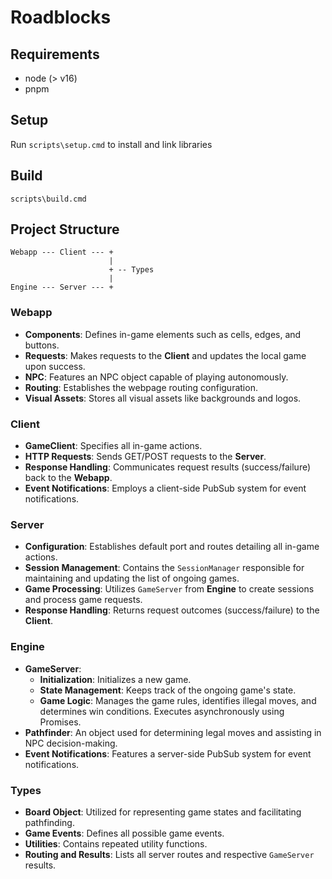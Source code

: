 # Roadblocks

## Requirements

- node (> v16)
- pnpm

## Setup

Run `scripts\setup.cmd` to install and link libraries

## Build

    scripts\build.cmd

## Project Structure

```
Webapp --- Client --- +
                      |
                      + -- Types
                      |
Engine --- Server --- +
```

### Webapp

- **Components**: Defines in-game elements such as cells, edges, and buttons.
- **Requests**: Makes requests to the **Client** and updates the local game upon success.
- **NPC**: Features an NPC object capable of playing autonomously.
- **Routing**: Establishes the webpage routing configuration.
- **Visual Assets**: Stores all visual assets like backgrounds and logos.

### Client

- **GameClient**: Specifies all in-game actions.
- **HTTP Requests**: Sends GET/POST requests to the **Server**.
- **Response Handling**: Communicates request results (success/failure) back to the **Webapp**.
- **Event Notifications**: Employs a client-side PubSub system for event notifications.

### Server

- **Configuration**: Establishes default port and routes detailing all in-game actions.
- **Session Management**: Contains the `SessionManager` responsible for maintaining and updating the list of ongoing games.
- **Game Processing**: Utilizes `GameServer` from **Engine** to create sessions and process game requests.
- **Response Handling**: Returns request outcomes (success/failure) to the **Client**.

### Engine

- **GameServer**:
  - **Initialization**: Initializes a new game.
  - **State Management**: Keeps track of the ongoing game's state.
  - **Game Logic**: Manages the game rules, identifies illegal moves, and determines win conditions. Executes asynchronously using Promises.
- **Pathfinder**: An object used for determining legal moves and assisting in NPC decision-making.
- **Event Notifications**: Features a server-side PubSub system for event notifications.

### Types

- **Board Object**: Utilized for representing game states and facilitating pathfinding.
- **Game Events**: Defines all possible game events.
- **Utilities**: Contains repeated utility functions.
- **Routing and Results**: Lists all server routes and respective `GameServer` results.
